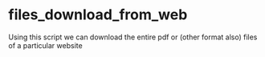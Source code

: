 # files_download_from_web
<p>Using this script we can download the entire pdf or (other format also) files of a particular website </p>
